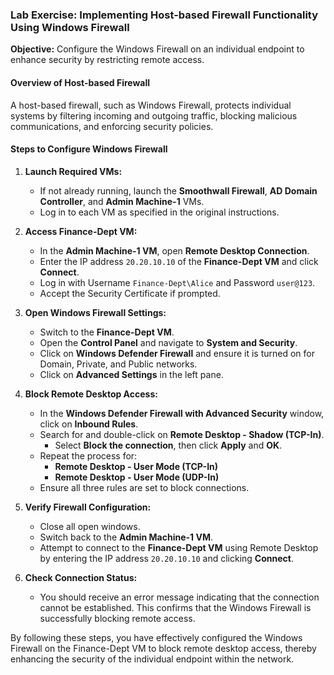 ### Lab Exercise: Implementing Host-based Firewall Functionality Using Windows Firewall

**Objective:** Configure the Windows Firewall on an individual endpoint to enhance security by restricting remote access.

#### Overview of Host-based Firewall
A host-based firewall, such as Windows Firewall, protects individual systems by filtering incoming and outgoing traffic, blocking malicious communications, and enforcing security policies.

#### Steps to Configure Windows Firewall

1. **Launch Required VMs:**
   - If not already running, launch the **Smoothwall Firewall**, **AD Domain Controller**, and **Admin Machine-1** VMs.
   - Log in to each VM as specified in the original instructions.

2. **Access Finance-Dept VM:**
   - In the **Admin Machine-1 VM**, open **Remote Desktop Connection**.
   - Enter the IP address `20.20.10.10` of the **Finance-Dept VM** and click **Connect**.
   - Log in with Username `Finance-Dept\Alice` and Password `user@123`.
   - Accept the Security Certificate if prompted.

3. **Open Windows Firewall Settings:**
   - Switch to the **Finance-Dept VM**.
   - Open the **Control Panel** and navigate to **System and Security**.
   - Click on **Windows Defender Firewall** and ensure it is turned on for Domain, Private, and Public networks.
   - Click on **Advanced Settings** in the left pane.

4. **Block Remote Desktop Access:**
   - In the **Windows Defender Firewall with Advanced Security** window, click on **Inbound Rules**.
   - Search for and double-click on **Remote Desktop - Shadow (TCP-In)**.
     - Select **Block the connection**, then click **Apply** and **OK**.
   - Repeat the process for:
     - **Remote Desktop - User Mode (TCP-In)**
     - **Remote Desktop - User Mode (UDP-In)**
   - Ensure all three rules are set to block connections.

5. **Verify Firewall Configuration:**
   - Close all open windows.
   - Switch back to the **Admin Machine-1 VM**.
   - Attempt to connect to the **Finance-Dept VM** using Remote Desktop by entering the IP address `20.20.10.10` and clicking **Connect**.

6. **Check Connection Status:**
   - You should receive an error message indicating that the connection cannot be established. This confirms that the Windows Firewall is successfully blocking remote access.

By following these steps, you have effectively configured the Windows Firewall on the Finance-Dept VM to block remote desktop access, thereby enhancing the security of the individual endpoint within the network.